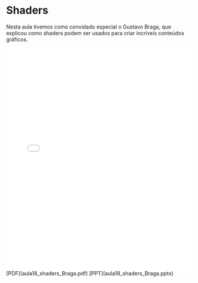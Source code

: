 # Shaders

Nesta aula tivemos como convidado especial o Gustavo Braga, que explicou como shaders podem ser usados para criar incríveis conteúdos gráficos.

<embed height="600" src="aula18_shaders_Braga.pdf" type="application/pdf" width="100%">
[PDF](aula18_shaders_Braga.pdf)
[PPT](aula18_shaders_Braga.pptx)
